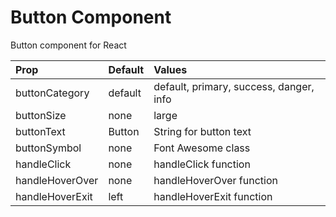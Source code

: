 
# Button Component

Button component for React

| Prop                 | Default | Values                                      |
| :------------------- |:------- | :------------------------------------------ |
| buttonCategory            | default    | default, primary, success, danger, info |
| buttonSize       | none | large                    |
| buttonText         | Button | String for button text              |
| buttonSymbol            | none    | Font Awesome class                                 |
| handleClick       | none   | handleClick function         |
| handleHoverOver | none    | handleHoverOver function               |
| handleHoverExit    | left    | handleHoverExit function |